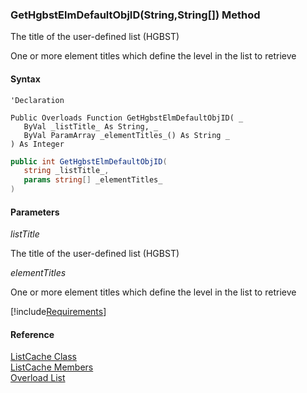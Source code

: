 ﻿### GetHgbstElmDefaultObjID(String,String\[\]) Method

The title of the user-defined list (HGBST)

One or more element titles which define the level in the list to retrieve

#### Syntax

```vbnet
'Declaration

Public Overloads Function GetHgbstElmDefaultObjID( _
   ByVal _listTitle_ As String, _
   ByVal ParamArray _elementTitles_() As String _
) As Integer
```

```csharp
public int GetHgbstElmDefaultObjID( 
   string _listTitle_,
   params string[] _elementTitles_
)
```

#### Parameters

_listTitle_

The title of the user-defined list (HGBST)

_elementTitles_

One or more element titles which define the level in the list to retrieve

[!include[Requirements](../partials/requirements.md)]

#### Reference

[ListCache Class](fcSDK~FChoice.Foundation.Clarify.ListCache.md)  
[ListCache Members](fcSDK~FChoice.Foundation.Clarify.ListCache_members.md)  
[Overload List](fcSDK~FChoice.Foundation.Clarify.ListCache~GetHgbstElmDefaultObjID.md)